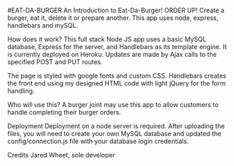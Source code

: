#EAT-DA-BURGER
An Introduction to Eat-Da-Burger!
ORDER UP! Create a burger, eat it, delete it or prepare another. This app uses node, express, handlebars and mySQL. 

How does it work?
This full stack Node JS app uses a basic MySQL database, Express for the server, and Handlebars as its template engine. It is currently deployed on Heroku.  Updates are made by Ajax calls to the specified POST and PUT routes.

The page is styled with google fonts and custom CSS. Handlebars creates the front end using my designed HTML code with light jQuery for the form handling.

Who will use this?
A burger joint may use this app to allow customers to handle completing their burger orders. 

Deployment
Deployment on a node server is required. After uploading the files, you will need to create your own MySQL database and updated the config/connection.js file with your database login credentials.

Credits
Jared Wheet, sole developer
